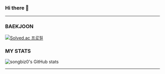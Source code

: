 ### Hi there 👋
---
### BAEKJOON
[![Solved.ac
프로필](http://mazassumnida.wtf/api/v2/generate_badge?boj=songbiz)](https://solved.ac/songbiz)

### MY STATS
![songbiz0's GitHub stats](https://github-readme-stats.vercel.app/api?username=songbiz0&show_icons=true&theme=radical)
<hr>
